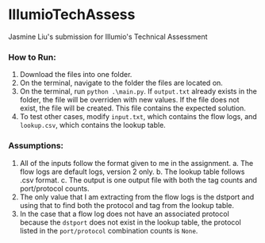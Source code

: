 # IllumioTechAssess
Jasmine Liu's submission for Illumio's Technical Assessment

### How to Run:
1. Download the files into one folder.
2. On the terminal, navigate to the folder the files are located on.
3. On the terminal, run `python .\main.py`. If `output.txt` already exists in the folder, the file will be overriden with new values. If the file does not exist, the file will be created. This file contains the expected solution.
4. To test other cases, modify `input.txt`, which contains the flow logs, and `lookup.csv`, which contains the lookup table.

### Assumptions:
1. All of the inputs follow the format given to me in the assignment.
  a. The flow logs are default logs, version 2 only.
  b. The lookup table follows .csv format.
  c. The output is one output file with both the tag counts and port/protocol counts.
2. The only value that I am extracting from the flow logs is the dstport and using that to find both the protocol and tag from the lookup table.
3. In the case that a flow log does not have an associated protocol because the `dstport` does not exist in the lookup table, the protocol listed in the `port/protocol` combination counts is `None`.
